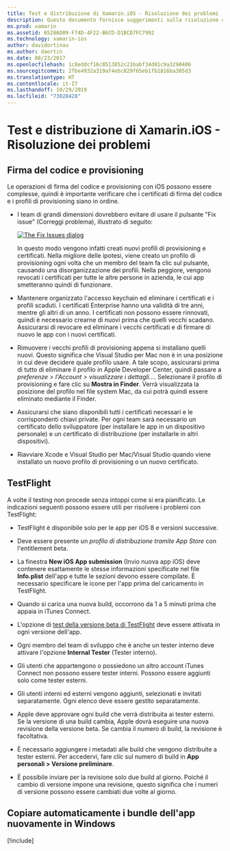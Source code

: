 ```yaml
---
title: Test e distribuzione di Xamarin.iOS - Risoluzione dei problemi
description: Questo documento fornisce suggerimenti sulla risoluzione dei problemi relativi alla firma del codice e al provisioning, a TestFlight e alla copia del bundle dell'app iOS dall'host di compilazione Mac a Windows.
ms.prod: xamarin
ms.assetid: 65286D09-F74D-4F22-B6CD-D1BCD7FC7992
ms.technology: xamarin-ios
author: davidortinau
ms.author: daortin
ms.date: 08/23/2017
ms.openlocfilehash: 1c8eddcf16c8513852c21babf34d81c9a3290406
ms.sourcegitcommit: 2fbe4932a319af4ebc829f65eb1fb1816ba305d3
ms.translationtype: HT
ms.contentlocale: it-IT
ms.lasthandoff: 10/29/2019
ms.locfileid: "73028428"
---
```

# <a name="xamarinios-testing-and-deployment---troubleshooting"></a>Test e distribuzione di Xamarin.iOS - Risoluzione dei problemi

## <a name="code-signing--provisioning"></a>Firma del codice e provisioning

Le operazioni di firma del codice e provisioning con iOS possono essere complesse, quindi è importante verificare che i certificati di firma del codice e i profili di provisioning siano in ordine.

- I team di grandi dimensioni dovrebbero evitare di usare il pulsante "Fix issue" (Correggi problema), illustrato di seguito:

    [![](troubleshooting-images/fixissue.png "The Fix Issues dialog")](troubleshooting-images/fixissue.png#lightbox)

    In questo modo vengono infatti creati nuovi profili di provisioning e certificati. Nella migliore delle ipotesi, viene creato un profilo di provisioning ogni volta che un membro del team fa clic sul pulsante, causando una disorganizzazione dei profili. Nella peggiore, vengono revocati i certificati per tutte le altre persone in azienda, le cui app smetteranno quindi di funzionare.

- Mantenere organizzato l'accesso keychain ed eliminare i certificati e i profili scaduti. I certificati Enterprise hanno una validità di tre anni, mentre gli altri di un anno. I certificati non possono essere rinnovati, quindi è necessario crearne di nuovi prima che quelli vecchi scadano. Assicurarsi di revocare ed eliminare i vecchi certificati e di firmare di nuovo le app con i nuovi certificati.

- Rimuovere i vecchi profili di provisioning appena si installano quelli nuovi. Questo significa che Visual Studio per Mac non è in una posizione in cui deve decidere quale profilo usare. A tale scopo, assicurarsi prima di tutto di eliminare il profilo in Apple Developer Center, quindi passare a *preferenze > l'Account > visualizzare i dettagli...*. Selezionare il profilo di provisioning e fare clic su **Mostra in Finder**. Verrà visualizzata la posizione del profilo nel file system Mac, da cui potrà quindi essere eliminato mediante il Finder.

- Assicurarsi che siano disponibili tutti i certificati necessari e le corrispondenti chiavi private. Per ogni team sarà necessario un certificato dello sviluppatore (per installare le app in un dispositivo personale) e un certificato di distribuzione (per installarle in altri dispositivi).

- Riavviare Xcode e Visual Studio per Mac/Visual Studio quando viene installato un nuovo profilo di provisioning o un nuovo certificato.

## <a name="testflight"></a>TestFlight

A volte il testing non procede senza intoppi come si era pianificato.  Le indicazioni seguenti possono essere utili per risolvere i problemi con TestFlight:

- TestFlight è disponibile solo per le app per iOS 8 e versioni successive.

- Deve essere presente un *profilo di distribuzione tramite App Store* con l'entitlement beta.

- La finestra **New iOS App submission** (Invio nuova app iOS) deve contenere esattamente le stesse informazioni specificate nel file **Info.plist** dell'app e tutte le sezioni devono essere compilate. È necessario specificare le icone per l'app prima del caricamento in TestFlight.

- Quando si carica una nuova build, occorrono da 1 a 5 minuti prima che appaia in iTunes Connect.

- L'opzione di [test della versione beta di TestFlight](~/ios/deploy-test/testflight.md#beta-testing) deve essere attivata in ogni versione dell'app.

- Ogni membro del team di sviluppo che è anche un tester interno deve attivare l'opzione **Internal Tester** (Tester interno).

- Gli utenti che appartengono o possiedono un altro account iTunes Connect non possono essere tester interni. Possono essere aggiunti solo come tester esterni.

- Gli utenti interni ed esterni vengono aggiunti, selezionati e invitati separatamente. Ogni elenco deve essere gestito separatamente.

- Apple deve approvare ogni build che verrà distribuita ai tester esterni. Se la versione di una build cambia, Apple dovrà eseguire una nuova revisione della versione beta. Se cambia il numero di build, la revisione è facoltativa.

- È necessario aggiungere i metadati alle build che vengono distribuite a tester esterni. Per accedervi, fare clic sul numero di build in **App personali > Versione preliminare**.

- È possibile inviare per la revisione solo due build al giorno. Poiché il cambio di versione impone una revisione, questo significa che i numeri di versione possono essere cambiati due volte al giorno.

<a name="Automatically_copy_app_bundles_back_to_Windows" />

## <a name="automatically-copy-app-bundles-back-to-windows"></a>Copiare automaticamente i bundle dell'app nuovamente in Windows

[!include[](~/ios/includes/copy-app-bundle-to-windows.md)]
